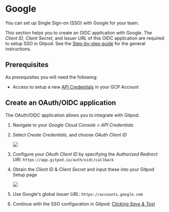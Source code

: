 # Google

You can set up Single Sign-on (SSO) with Google for your team.

This section helps you to create an OIDC application with Google. The *Client ID*, *Client Secret*, and *Issuer URL* of this OIDC application are required to setup SSO in Gitpod. See the [Step-by-step guide](/flex/sso#step-by-step-guide-to-set-up-sso) for the general instructions.

## Prerequisites

As prerequisites you will need the following:

* Access to setup a new [API Credentials](https://console.cloud.google.com/apis/credentials) in your GCP Account

## Create an OAuth/OIDC application

The OAuth/OIDC application allows you to integrate with Gitpod.

1. Navigate to your *Google Cloud Console > API Credentials*

2. Select *Create Credentials*, and choose *OAuth Client ID*

   <Frame caption="Create credentials - Google Cloud Dashboard">
     <img src="https://www.gitpod.io/images/docs/gitpod-dedicated/guides/getting-started/sso/google/create-credentials.webp" />
   </Frame>

3. Configure your *OAuth Client ID* by specifying the *Authorized Redirect URI*: `https://app.gitpod.io/auth/oidc/callback`

4. Obtain the *Client ID* & *Client Secret* and input these into your Gitpod Setup page

   <Frame caption="OAuth Client Created - Google Cloud Dashboard">
     <img src="https://www.gitpod.io/images/docs/gitpod-dedicated/guides/getting-started/sso/google/OAuth-client-created.webp" />
   </Frame>

5. Use Google's global *Issuer URL*: `https://accounts.google.com`

6. Continue with the SSO configuration in Gitpod: [Clicking *Save & Test*](/flex/sso#3-save-and-test-the-configuration)
